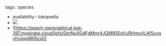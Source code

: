 tags:: species
- availability:: tokopedia
- ![](https://peach-geographical-bat-397.mypinata.cloud/ipfs/QmNYFwPoskQKytwhvg4fTVsKhFFygghqsw7siMZGUJS8X1)
- ![https://peach-geographical-bat-397.mypinata.cloud/ipfs/QmNuXGdFgMmr4JQM9SEpVuRHmp4LAfSuygyHJsqg8KRzxD]